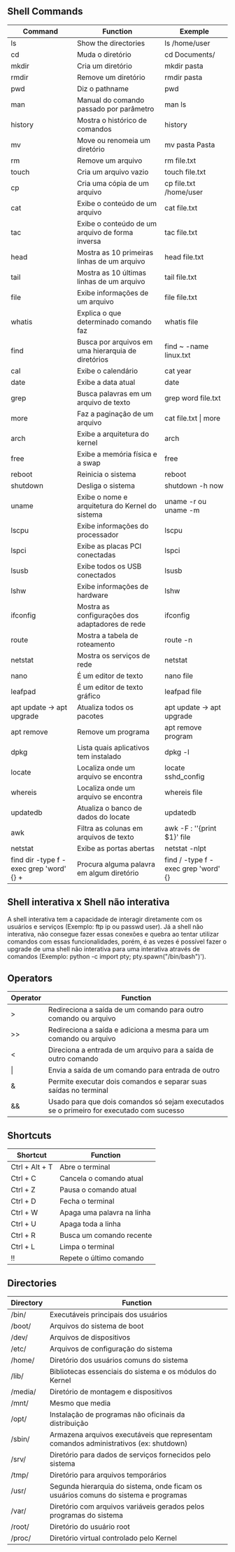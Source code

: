 ## Shell Commands

| **Command**                             | **Function**                                       | **Exemple**                         |
| --------------------------------------- | -------------------------------------------------- | ----------------------------------- |
| ls                                      | Show the directories                               | ls /home/user                       |
| cd                                      | Muda o diretório                                   | cd Documents/                       |
| mkdir                                   | Cria um diretório                                  | mkdir pasta                         |
| rmdir                                   | Remove um diretório                                | rmdir pasta                         |
| pwd                                     | Diz o pathname                                     | pwd                                 |
| man                                     | Manual do comando passado por parâmetro            | man ls                              |
| history                                 | Mostra o histórico de comandos                     | history                             |
| mv                                      | Move ou renomeia um diretório                      | mv pasta Pasta                      |
| rm                                      | Remove um arquivo                                  | rm file.txt                         |
| touch                                   | Cria um arquivo vazio                              | touch file.txt                      |
| cp                                      | Cria uma cópia de um arquivo                       | cp file.txt /home/user              |
| cat                                     | Exibe o conteúdo de um arquivo                     | cat file.txt                        |
| tac                                     | Exibe o conteúdo de um arquivo de forma inversa    | tac file.txt                        |
| head                                    | Mostra as 10 primeiras linhas de um arquivo        | head file.txt                       |
| tail                                    | Mostra as 10 últimas linhas de um arquivo          | tail file.txt                       |
| file                                    | Exibe informações de um arquivo                    | file file.txt                       |
| whatis                                  | Explica o que determinado comando faz              | whatis file                         |
| find                                    | Busca por arquivos em uma hierarquia de diretórios | find ~ -name linux.txt              |
| cal                                     | Exibe o calendário                                 | cat year                            |
| date                                    | Exibe a data atual                                 | date                                |
| grep                                    | Busca palavras em um arquivo de texto              | grep word file.txt                  |
| more                                    | Faz a paginação de um arquivo                      | cat file.txt \| more                |
| arch                                    | Exibe a arquitetura do kernel                      | arch                                |
| free                                    | Exibe a memória física e a swap                    | free                                |
| reboot                                  | Reinicia o sistema                                 | reboot                              |
| shutdown                                | Desliga o sistema                                  | shutdown -h now                     |
| uname                                   | Exibe o nome e arquitetura do Kernel do sistema    | uname -r ou uname -m                |
| lscpu                                   | Exibe informações do processador                   | lscpu                               |
| lspci                                   | Exibe as placas PCI conectadas                     | lspci                               |
| lsusb                                   | Exibe todos os USB conectados                      | lsusb                               |
| lshw                                    | Exibe informações de hardware                      | lshw                                |
| ifconfig                                | Mostra as configurações dos adaptadores de rede    | ifconfig                            |
| route                                   | Mostra a tabela de roteamento                      | route -n                            |
| netstat                                 | Mostra os serviços de rede                         | netstat                             |
| nano                                    | É um editor de texto                               | nano file                           |
| leafpad                                 | É um editor de texto gráfico                       | leafpad file                        |
| apt update -> apt upgrade               | Atualiza todos os pacotes                          | apt update -> apt upgrade           |
| apt remove                              | Remove um programa                                 | apt remove program                  |
| dpkg                                    | Lista quais aplicativos tem instalado              | dpkg -l                             |
| locate                                  | Localiza onde um arquivo se encontra               | locate sshd_config                  |
| whereis                                 | Localiza onde um arquivo se encontra               | whereis file                        |
| updatedb                                | Atualiza o banco de dados do locate                | updatedb                            |
| awk                                     | Filtra as colunas em arquivos de texto             | awk -F : ''{print $1}' file         |
| netstat                                 | Exibe as portas abertas                            | netstat -nlpt                       |
| find dir -type f -exec grep 'word' {} + | Procura alguma palavra em algum diretório          | find / -type f -exec grep 'word' {} |

## Shell interativa x Shell não interativa
A shell interativa tem a capacidade de interagir diretamente com os usuários e serviços (Exemplo: ftp ip ou passwd user). Já a shell não interativa, não consegue fazer essas conexões e quebra ao tentar utilizar comandos com essas funcionalidades, porém, é as vezes é possível fazer o upgrade de uma shell não interativa para uma interativa através de comandos (Exemplo: python -c import pty; pty.spawn("/bin/bash")').


## Operators

| **Operator** | **Function**                                                                             |
| ------------ | ---------------------------------------------------------------------------------------- |
| >            | Redireciona a saída de um comando para outro comando ou arquivo                          |
| >>           | Redireciona a saída e adiciona a mesma para um comando ou arquivo                        |
| <            | Direciona a entrada de um arquivo para a saída de outro comando                          |
| \|           | Envia a saída de um comando para entrada de outro                                        |
| &            | Permite executar dois comandos e separar suas saídas no terminal                         |
| &&           | Usado para que dois comandos só sejam executados se o primeiro for executado com sucesso |

## Shortcuts

| **Shortcut**   | **Function**               |
| -------------- | -------------------------- |
| Ctrl + Alt + T | Abre o terminal            |
| Ctrl + C       | Cancela o comando atual    |
| Ctrl + Z       | Pausa o comando atual      |
| Ctrl + D       | Fecha o terminal           |
| Ctrl + W       | Apaga uma palavra na linha |
| Ctrl + U       | Apaga toda a linha         |
| Ctrl + R       | Busca um comando recente   |
| Ctrl + L       | Limpa o terminal           |
| !!             | Repete o último comando    |

## Directories

| **Directory** | **Function**                                                                          |
| ------------- | ------------------------------------------------------------------------------------- |
| /bin/         | Executáveis principais dos usuários                                                   |
| /boot/        | Arquivos do sistema de boot                                                           |
| /dev/         | Arquivos de dispositivos                                                              |
| /etc/         | Arquivos de configuração do sistema                                                   |
| /home/        | Diretório dos usuários comuns do sistema                                              |
| /lib/         | Bibliotecas essenciais do sistema e os módulos do Kernel                              |
| /media/       | Diretório de montagem e dispositivos                                                  |
| /mnt/         | Mesmo que media                                                                       |
| /opt/         | Instalação de programas não oficinais da distribuição                                 |
| /sbin/        | Armazena arquivos executáveis que representam comandos administrativos (ex: shutdown) |
| /srv/         | Diretório para dados de serviços fornecidos pelo sistema                              |
| /tmp/         | Diretório para arquivos temporários                                                   |
| /usr/         | Segunda hierarquia do sistema, onde ficam os usuários comuns do sistema e programas   |
| /var/         | Diretório com arquivos variáveis gerados pelos programas do sistema                   |
| /root/        | Diretório do usuário root                                                             |
| /proc/        | Diretório virtual controlado pelo Kernel                                              |

